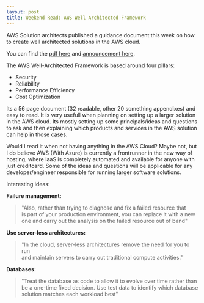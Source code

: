 ```yaml
---
layout: post
title: Weekend Read: AWS Well Architected Framework
---
```


AWS Solution architects published a guidance document this week on how to create well architected solutions in the AWS cloud.
  
You can find the [pdf here](http://d0.awsstatic.com/whitepapers/architecture/AWS_Well-Architected_Framework.pdf)
and [announcement here](https://aws.amazon.com/blogs/aws/are-you-well-architected/).
  
The AWS Well-Architected Framework is based around four pillars:  
- Security
- Reliability
- Performance Efficiency
- Cost Optimization
  
Its a 56 page document (32 readable, other 20 something appendixes) and easy to read. It is very usefull when planning on setting up a larger solution in the AWS cloud. Its mostly setting up some principals/ideas and questions to ask and then explaining which products and services in the AWS solution can help in those cases.

Would I read it when not having anything in the AWS Cloud? Maybe not, but I do believe AWS (With Azure) is currently a frontrunner in the new way of hosting, where IaaS is completely automated and available for anyone with just creditcard. Some of the ideas and questions will be applicable for any developer/engineer responsible for running larger software solutions.
  
Interesting ideas:  
  
**Failure management:**  
> "Also, rather than trying to diagnose and fix a failed resource that  
> is part of your production environment, you can replace it with a new  
> one and carry out the analysis on the failed resource out of band"  
  
**Use server-less architectures:** 
> "In the cloud, server-less architectures remove the need for you to run  
> and maintain servers to carry out traditional compute activities."  
  
**Databases:**  
> "Treat the database as code to allow it to evolve over time rather than  
> be a one-time fixed decision. Use test data to identify which database   
> solution matches each workload best"  
  
  
 
 